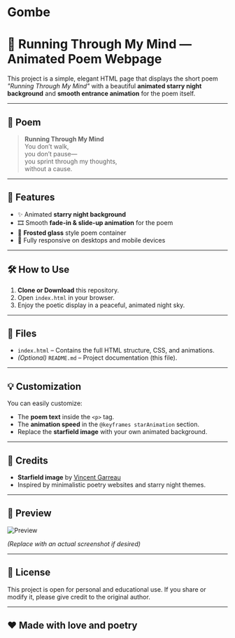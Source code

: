 # Gombe
# 🌌 Running Through My Mind — Animated Poem Webpage

This project is a simple, elegant HTML page that displays the short poem _"Running Through My Mind"_ with a beautiful **animated starry night background** and **smooth entrance animation** for the poem itself.

---

## 📜 Poem

> **Running Through My Mind**  
> You don’t walk,  
> you don’t pause—  
> you sprint through my thoughts,  
> without a cause.

---

## 🚀 Features

- ✨ Animated **starry night background**
- 🎞️ Smooth **fade-in & slide-up animation** for the poem
- 🧊 **Frosted glass** style poem container
- 📱 Fully responsive on desktops and mobile devices

---

## 🛠️ How to Use

1. **Clone or Download** this repository.
2. Open `index.html` in your browser.
3. Enjoy the poetic display in a peaceful, animated night sky.

---

## 📂 Files

- `index.html` – Contains the full HTML structure, CSS, and animations.
- *(Optional)* `README.md` – Project documentation (this file).

---

## 💡 Customization

You can easily customize:

- The **poem text** inside the `<p>` tag.
- The **animation speed** in the `@keyframes starAnimation` section.
- Replace the **starfield image** with your own animated background.

---

## 🔗 Credits

- **Starfield image** by [Vincent Garreau](https://github.com/VincentGarreau/particles.js)
- Inspired by minimalistic poetry websites and starry night themes.

---

## 📸 Preview

![Preview](https://via.placeholder.com/800x400.png?text=Poem+Preview+Here)

_(Replace with an actual screenshot if desired)_

---

## 📃 License

This project is open for personal and educational use. If you share or modify it, please give credit to the original author.

---

## ❤️ Made with love and poetry
